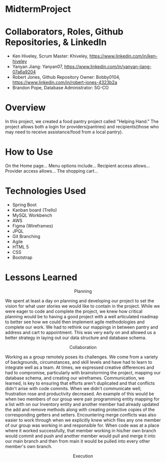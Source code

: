 # MidtermProject

# Collaborators, Roles, Github Repositories, & LinkedIn

* Ken Hiveley, Scrum Master: Khiveley, https://www.linkedin.com/in/ken-hiveley
* Yanyan Jiang:                          Yanyan07,  https://www.linkedin.com/in/yanyan-jiang-07a6a9204
* Robert Jones, Github Repository Owner:  Bobby0104, https://www.linkedin.com/in/robert-jones-4323b2a
* Brandon Pope,  Database Administrator:  5G-CO

# Overview

In this project, we created a food pantry project called "Helping Hand." The project allows both a login for providers(pantries) and recipients(those who may need to receive assistance/food from a local pantry).  

# How to Use
On the Home page...  Menu options include...  Recipient access allows...  Provider access allows...  The shopping cart... 

# Technologies Used

* Spring Boot
* Kanban board (Trello)
* MySQL Workbench
* AWS
* Figma (Wireframes)
* JPQL
* Git Branching
* Agile
* HTML 5
* CSS
* Bootstrap

# Lessons Learned

<p align="center" > Planning </p>

We spent at least a day on planning and developing our project to set the vision for what user stories we would like to contain in the project.  While we were eager to code and complete the project, we knew how critical planning would be to having a good project with a well articulated roadmap to better see how we could then implement agile methodologies and complete our work.  We had to rethink our mappings in between pantry and address and cart to appointment.  This was very early on and allowed us a better strategy in laying out our data structure and database schema.

<p align="center"> Collaboration </p>

Working as a group remotely poses its challenges.  We come from a variety of backgrounds, circumstances, and skill levels and have had to learn to integrate well as a team.  At times, we expressed creative differences and had to compromise, particularly with brainstorming the project, mapping our database schema, and creating our wireframes.  Communication, we learned, is key to ensuring that efforts aren't duplicated and that conflicts didn't arise with code commits.  When we didn't communicate well, frustration rose and productivity decreased.  An example of this would be when two members of our group were pair programming entity mapping for a list with on our Inventory entity and another member had already updated the add and remove methods along with creating protective copies of the corresponding getters and setters. Encountering merge conflicts was also easier to work through when we explicitly knew which files any one member of our group was working in and responsible for.  When code was at a place where it worked successfully, that member working in his/her own branch would commit and push and another member would pull and merge it into our main branch and then from main it would be pulled into every other member's own branch.

<p align="center"> Execution </p>

